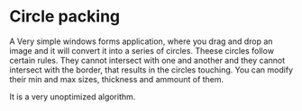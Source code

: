# Circle packing

A Very simple windows forms application, where you drag and drop an image and it will convert it into a series of circles.
Theese circles follow certain rules. They cannot intersect with one and another and they cannot intersect with the border, that results in the circles touching.
You can modify their min and max sizes, thickness and ammount of them.

It is a very unoptimized algorithm.
